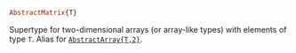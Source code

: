 ```julia
AbstractMatrix{T}
```

Supertype for two-dimensional arrays (or array-like types) with elements of type `T`. Alias for [`AbstractArray{T,2}`](@ref).
